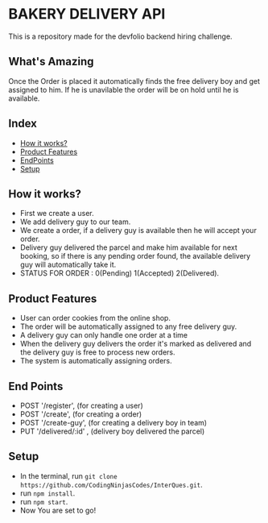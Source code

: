 # BAKERY DELIVERY API
This is a repository made for the devfolio backend hiring challenge.

## What's Amazing 
Once the Order is placed it automatically finds the free delivery boy and get assigned to him.
If he is unavilable the order will be on hold until he is available.

## Index
  - [How it works?](#how-it-works)
  - [Product Features](#product-feautres)
  - [EndPoints](#endpoints)
  - [Setup](#setup)



## How it works?
- First we create a user.
- We add delivery guy to our team.
- We create a order, if a delivery guy is available then he will accept your order.
- Delivery guy delivered the parcel and make him available for next booking, so if there is any pending order found, the available delivery guy will automatically take it.
- STATUS FOR ORDER : 0(Pending) 1(Accepted) 2(Delivered).


## Product Features
- User can order cookies from the online shop.
- The order will be automatically assigned to any free delivery guy.
- A delivery guy can only handle one order at a time
- When the delivery guy delivers the order it's marked as delivered and the delivery guy is free to process new orders.
- The system is automatically assigning orders.


## End Points
- POST '/register', (for creating a user)
- POST '/create', (for creating a order)
- POST '/create-guy', (for creating a delivery boy in team)
- PUT '/delivered/:id' , (delivery boy delivered the parcel)

## Setup
- In the terminal, run `git clone https://github.com/CodingNinjasCodes/InterQues.git`.
- run `npm install`.
- run `npm start`.
- Now You are set to go!
